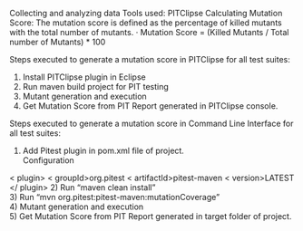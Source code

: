 Collecting and analyzing data
Tools used: PITClipse
Calculating Mutation Score: The mutation score is defined as the percentage of killed mutants with the total number of mutants.
·	Mutation Score = (Killed Mutants / Total number of Mutants) * 100

Steps executed to generate a mutation score in PITClipse for all test suites:
1) Install PITClipse plugin in Eclipse
2) Run maven build project for PIT testing
3) Mutant generation and execution 
4) Get Mutation Score from PIT Report generated in PITClipse console.

Steps executed to generate a mutation score in Command Line Interface for all test suites:
1) Add Pitest plugin in pom.xml file of project.<br>
Configuration<br>

< plugin>
    < groupId>org.pitest</groupId>
    < artifactId>pitest-maven</artifactId>
    < version>LATEST</version>
 </ plugin>
2) Run “maven clean install”<br>
3) Run “mvn org.pitest:pitest-maven:mutationCoverage”<br>
4) Mutant generation and execution<br>
5) Get Mutation Score from PIT Report generated in target folder of project.<br>
